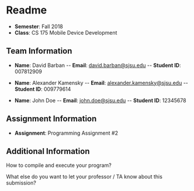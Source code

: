 # Readme

- **Semester**: Fall 2018
- **Class**: CS 175 Mobile Device Development

## Team Information

- **Name**: David Barban
-- **Email**: david.barban@sjsu.edu
-- **Student ID**: 007812909

- **Name**: Alexander Kamensky
-- **Email**: alexander.kamensky@sjsu.edu
-- **Student ID**: 009779614

- **Name**: John Doe
-- **Email**: john.doe@sjsu.edu
-- **Student ID**: 12345678

## Assignment Information
- **Assignment**: Programming Assignment #2

## Additional Information

How to compile and execute your program?

What else do you want to let your professor / TA know about this submission?
